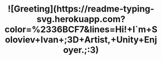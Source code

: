 <h1 align = "center">
    ![Greeting](https://readme-typing-svg.herokuapp.com?color=%2336BCF7&lines=Hi!+I`m+Soloviev+Ivan+;3D+Artist,+Unity+Enjoyer.;:3)
</h1>    